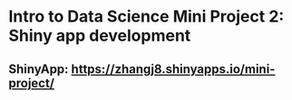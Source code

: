 
# Intro to Data Science Mini Project 2: Shiny app development

## ShinyApp: https://zhangj8.shinyapps.io/mini-project/
